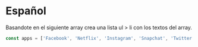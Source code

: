 # Español
Basandote en el siguiente array crea una lista ul > li con los textos del array.

```js
const apps = ['Facebook', 'Netflix', 'Instagram', 'Snapchat', 'Twitter'];
```